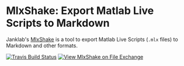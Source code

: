 # MlxShake: Export Matlab Live Scripts to Markdown

Janklab's [MlxShake](https://github.com/janklab/MlxShake) is a tool to export Matlab Live Scripts (`.mlx` files) to Markdown and other formats.

[![Travis Build Status](https://travis-ci.com/janklab/MlxShake.svg?branch=main)](https://travis-ci.com/github/janklab/MlxShake)  [![View MlxShake on File Exchange](https://www.mathworks.com/matlabcentral/images/matlab-file-exchange.svg)](https://www.mathworks.com/matlabcentral/fileexchange/99274-mlxshake)
